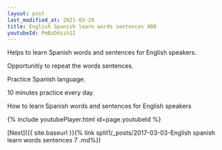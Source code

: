 ```yaml
---
layout: post
last_modified_at: 2021-03-29
title: English Spanish learn words sentences 400 
youtubeId: PmBzDdsih1I
---
```

 
 
Helps to learn Spanish words and sentences for English speakers.

Opportunitiy to repeat the words sentences. 

Practice Spanish language. 
 
10 minutes practice every day. 
 
How to learn Spanish words and sentences for English speakers 
 
{% include youtubePlayer.html id=page.youtubeId %}
 
 
[Next]({{ site.baseurl }}{% link  split1/_posts/2017-03-03-English spanish learn words sentences 7 .md%})
 
